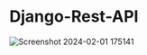 # Django-Rest-API



![Screenshot 2024-02-01 175141](https://github.com/ialin77/Django-Rest-API/assets/135040997/3c021274-e90b-412e-a4f2-921d64217115)

